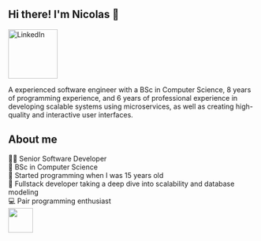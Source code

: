 ## Hi there! I'm Nicolas 👋
[<img alt="LinkedIn" src="https://img.shields.io/badge/LinkedIn-0077B5?style=for-the-badge&logo=linkedin&logoColor=white" width="100"/>](https://www.linkedin.com/in/nicolas-prokopetz/)


A experienced software engineer with a BSc in Computer Science, 8 years of programming experience, and 6 years of professional experience in developing scalable systems using microservices, as well as creating high-quality and interactive user interfaces.

## About me
👨‍💻 Senior Software Developer<br/>
📖 BSc in Computer Science <br/>
🧒 Started programming when I was 15 years old </br>
🌱 Fullstack developer taking a deep dive into scalability and database modeling<br/>
💻 Pair programming enthusiast<br/>
[<img src="https://user-images.githubusercontent.com/59585323/151029092-79399fd1-5f27-4984-bf21-1420cededeaf.png" width="50"/>](https://www.linkedin.com/in/nicolas-prokopetz/)
